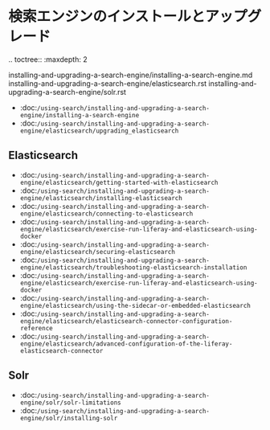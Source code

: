 検索エンジンのインストールとアップグレード
========================================

.. toctree:: :maxdepth: 2

   installing-and-upgrading-a-search-engine/installing-a-search-engine.md installing-and-upgrading-a-search-engine/elasticsearch.rst installing-and-upgrading-a-search-engine/solr.rst

-  :doc:`/using-search/installing-and-upgrading-a-search-engine/installing-a-search-engine`
-  :doc:`/using-search/installing-and-upgrading-a-search-engine/elasticsearch/upgrading_elasticsearch`

Elasticsearch
-------------

-  :doc:`/using-search/installing-and-upgrading-a-search-engine/elasticsearch/getting-started-with-elasticsearch`
-  :doc:`/using-search/installing-and-upgrading-a-search-engine/elasticsearch/installing-elasticsearch`
-  :doc:`/using-search/installing-and-upgrading-a-search-engine/elasticsearch/connecting-to-elasticsearch`
-  :doc:`/using-search/installing-and-upgrading-a-search-engine/elasticsearch/exercise-run-liferay-and-elasticsearch-using-docker`
-  :doc:`/using-search/installing-and-upgrading-a-search-engine/elasticsearch/securing-elasticsearch`
-  :doc:`/using-search/installing-and-upgrading-a-search-engine/elasticsearch/troubleshooting-elasticsearch-installation`
-  :doc:`/using-search/installing-and-upgrading-a-search-engine/elasticsearch/exercise-run-liferay-and-elasticsearch-using-docker`
-  :doc:`/using-search/installing-and-upgrading-a-search-engine/elasticsearch/using-the-sidecar-or-embedded-elasticsearch`
-  :doc:`/using-search/installing-and-upgrading-a-search-engine/elasticsearch/elasticsearch-connector-configuration-reference`
-  :doc:`/using-search/installing-and-upgrading-a-search-engine/elasticsearch/advanced-configuration-of-the-liferay-elasticsearch-connector`

Solr
----

-  :doc:`/using-search/installing-and-upgrading-a-search-engine/solr/solr-limitations`
-  :doc:`/using-search/installing-and-upgrading-a-search-engine/solr/installing-solr`
